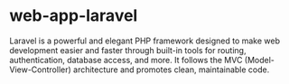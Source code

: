 # web-app-laravel
Laravel is a powerful and elegant PHP framework designed to make web development easier and faster through built-in tools for routing, authentication, database access, and more. It follows the MVC (Model-View-Controller) architecture and promotes clean, maintainable code.
